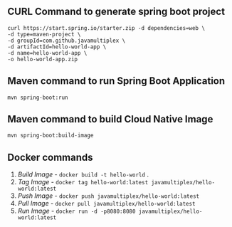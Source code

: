 ## CURL Command to generate spring boot project

```
curl https://start.spring.io/starter.zip -d dependencies=web \
-d type=maven-project \
-d groupId=com.github.javamultiplex \
-d artifactId=hello-world-app \
-d name=hello-world-app \
-o hello-world-app.zip
```


## Maven command to run Spring Boot Application
```
mvn spring-boot:run
```

## Maven command to build Cloud Native Image
```
mvn spring-boot:build-image
```

## Docker commands 

1. *Build Image* - ```docker build -t hello-world``` .
2. *Tag Image* - ```docker tag hello-world:latest javamultiplex/hello-world:latest```
3. *Push Image* - ```docker push javamultiplex/hello-world:latest```
4. *Pull Image* - ```docker pull javamultiplex/hello-world:latest```
5. *Run Image* - ```docker run -d -p8080:8080 javamultiplex/hello-world:latest```